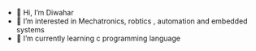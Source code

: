 - 👋 Hi, I’m Diwahar
- 👀 I’m interested in Mechatronics, robtics , automation and embedded systems
- 🌱 I’m currently learning c programming language

<!---
designerdiwahar/designerdiwahar is a ✨ special ✨ repository because its `README.md` (this file) appears on your GitHub profile.
You can click the Preview link to take a look at your changes.
--->
